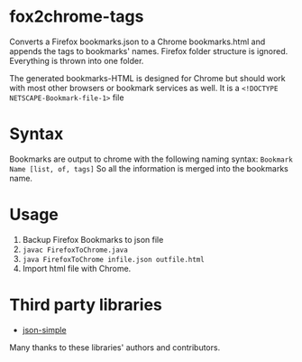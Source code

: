 fox2chrome-tags
===============

Converts a Firefox bookmarks.json to a Chrome bookmarks.html and appends the tags to bookmarks' names.
Firefox folder structure is ignored. Everything is thrown into one folder.

The generated bookmarks-HTML is designed for Chrome but should work with most other browsers or bookmark services as well. It is a `<!DOCTYPE NETSCAPE-Bookmark-file-1>` file

Syntax
======
Bookmarks are output to chrome with the following naming syntax:
`Bookmark Name [list, of, tags]`
So all the information is merged into the bookmarks name.

Usage
=====

1. Backup Firefox Bookmarks to json file
2. `javac FirefoxToChrome.java`
3. `java FirefoxToChrome infile.json outfile.html`
4. Import html file with Chrome.

Third party libraries
=====================
- [json-simple](https://code.google.com/p/json-simple/)

Many thanks to these libraries' authors and contributors.

